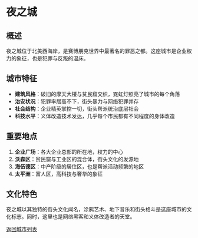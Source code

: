 # 夜之城

## 概述
夜之城位于北美西海岸，是赛博朋克世界中最著名的罪恶之都。这座城市是企业权力的象征，也是犯罪与反叛的温床。

## 城市特征

- **建筑风格**：破旧的摩天大楼与贫民窟交织，霓虹灯照亮了城市的每个角落
- **治安状况**：犯罪率居高不下，街头暴力与网络犯罪并存
- **社会结构**：企业精英掌控一切，街头帮派统治底层社会
- **科技水平**：义体改造技术发达，几乎每个市民都有不同程度的身体改造

## 重要地点

1. **企业广场**：各大企业总部的所在地，权力的中心
2. **沃森区**：贫民窟与工业区的混合体，街头文化的发源地
3. **海伍德区**：中产阶级的居住区，也是帮派活动频繁的地区
4. **太平洲**：富人区，高科技与奢华的象征

## 文化特色

夜之城以其独特的街头文化闻名，涂鸦艺术、地下音乐和街头格斗是这座城市的文化标志。同时，这里也是网络黑客和义体改造者的天堂。

[返回城市列表](../城市/README.md)
